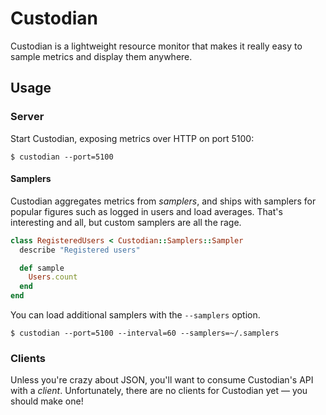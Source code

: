 # Custodian

Custodian is a lightweight resource monitor that makes it really easy
to sample metrics and display them anywhere.

## Usage

### Server

Start Custodian, exposing metrics over HTTP on port 5100:

    $ custodian --port=5100

#### Samplers

Custodian aggregates metrics from *samplers*, and ships with samplers for popular figures
such as logged in users and load averages. That's interesting and all, but custom
samplers are all the rage.

```ruby
class RegisteredUsers < Custodian::Samplers::Sampler
  describe "Registered users"

  def sample
    Users.count
  end
end
```

You can load additional samplers with the `--samplers` option.

    $ custodian --port=5100 --interval=60 --samplers=~/.samplers

### Clients

Unless you're crazy about JSON, you'll want to consume Custodian's API with a
*client*. Unfortunately, there are no clients for Custodian yet — you should make one!
